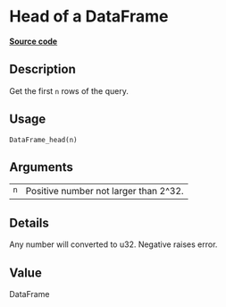 

# Head of a DataFrame

[**Source code**](https://github.com/pola-rs/r-polars/tree/main/R/dataframe__frame.R#L801)

## Description

Get the first <code>n</code> rows of the query.

## Usage

<pre><code class='language-R'>DataFrame_head(n)
</code></pre>

## Arguments

<table>
<tr>
<td style="white-space: nowrap; font-family: monospace; vertical-align: top">
<code id="DataFrame_head_:_n">n</code>
</td>
<td>
Positive number not larger than 2^32.
</td>
</tr>
</table>

## Details

Any number will converted to u32. Negative raises error.

## Value

DataFrame
